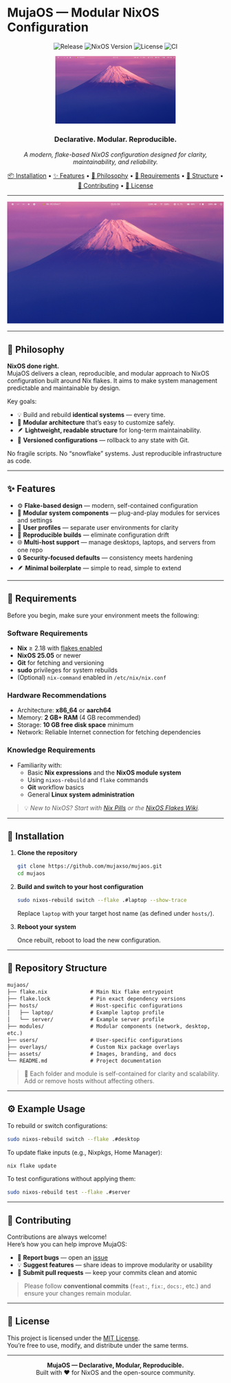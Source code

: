 # MujaOS — Modular NixOS Configuration

<div align="center">

![Release](https://img.shields.io/github/v/release/mujaxso/mujaos?color=007bff&label=Release&style=for-the-badge)
![NixOS Version](https://img.shields.io/badge/NixOS-25.05+-5277C3?style=for-the-badge&logo=nixos&logoColor=white)
![License](https://img.shields.io/github/license/mujaxso/mujaos?style=for-the-badge)
![CI](https://img.shields.io/github/actions/workflow/status/mujaxso/mujaos/ci.yml?branch=main&label=CI&style=for-the-badge)

<img src="https://raw.githubusercontent.com/mujaxso/mujaos/main/assets/img/mujaos.png" alt="MujaOS Logo" width="280"/>

### **Declarative. Modular. Reproducible.**

*A modern, flake-based NixOS configuration designed for clarity, maintainability, and reliability.*

[📦 Installation](#-installation) • [✨ Features](#-features) • [🧠 Philosophy](#-philosophy) • [🧩 Requirements](#-requirements) • [🧭 Structure](#-repository-structure) • [🤝 Contributing](#-contributing) • [📄 License](#-license)

</div>

---

<div style="display: flex; justify-content: center; gap: 20px;">
  <div><img src="https://raw.githubusercontent.com/mujaxso/mujaos/main/assets/img/mujaos.png" alt="MujaOS Logo" ><br></div>
</div>

---

## 🧠 Philosophy

**NixOS done right.**  
MujaOS delivers a clean, reproducible, and modular approach to NixOS configuration built around Nix flakes. It aims to make system management predictable and maintainable by design.

Key goals:

- 💡 Build and rebuild **identical systems** — every time.  
- 🧩 **Modular architecture** that’s easy to customize safely.  
- 🪶 **Lightweight, readable structure** for long-term maintainability.  
- 🔁 **Versioned configurations** — rollback to any state with Git.  

No fragile scripts. No “snowflake” systems. Just reproducible infrastructure as code.

---

## ✨ Features

- ⚙️ **Flake-based design** — modern, self-contained configuration  
- 🧩 **Modular system components** — plug-and-play modules for services and settings  
- 🧰 **User profiles** — separate user environments for clarity  
- 🔁 **Reproducible builds** — eliminate configuration drift  
- 🌐 **Multi-host support** — manage desktops, laptops, and servers from one repo  
- 🔒 **Security-focused defaults** — consistency meets hardening  
- 🪶 **Minimal boilerplate** — simple to read, simple to extend  

---

## 🧩 Requirements

Before you begin, make sure your environment meets the following:

### **Software Requirements**
- **Nix** ≥ 2.18 with [flakes enabled](https://nixos.wiki/wiki/Flakes)  
- **NixOS 25.05** or newer  
- **Git** for fetching and versioning  
- **sudo** privileges for system rebuilds  
- (Optional) `nix-command` enabled in `/etc/nix/nix.conf`  

### **Hardware Recommendations**
- Architecture: **x86_64** or **aarch64**  
- Memory: **2 GB+ RAM** (4 GB recommended)  
- Storage: **10 GB free disk space** minimum  
- Network: Reliable Internet connection for fetching dependencies  

### **Knowledge Requirements**
- Familiarity with:
  - Basic **Nix expressions** and the **NixOS module system**  
  - Using `nixos-rebuild` and `flake` commands  
  - **Git** workflow basics  
  - General **Linux system administration**  

> 💡 *New to NixOS? Start with [Nix Pills](https://nixos.org/guides/nix-pills/) or the [NixOS Flakes Wiki](https://nixos.wiki/wiki/Flakes).*

---

## 🚀 Installation

1. **Clone the repository**

   ```bash
   git clone https://github.com/mujaxso/mujaos.git
   cd mujaos
   ```

2. **Build and switch to your host configuration**

   ```bash
   sudo nixos-rebuild switch --flake .#laptop --show-trace
   ```

   Replace `laptop` with your target host name (as defined under `hosts/`).

3. **Reboot your system**

   Once rebuilt, reboot to load the new configuration.

---

## 🧭 Repository Structure

```
mujaos/
├── flake.nix              # Main Nix flake entrypoint
├── flake.lock             # Pin exact dependency versions
├── hosts/                 # Host-specific configurations
│   ├── laptop/            # Example laptop profile
│   └── server/            # Example server profile
├── modules/               # Modular components (network, desktop, etc.)
├── users/                 # User-specific configurations
├── overlays/              # Custom Nix package overlays
├── assets/                # Images, branding, and docs
└── README.md              # Project documentation
```

> 🧩 Each folder and module is self-contained for clarity and scalability. Add or remove hosts without affecting others.

---

## ⚙️ Example Usage

To rebuild or switch configurations:

```bash
sudo nixos-rebuild switch --flake .#desktop
```

To update flake inputs (e.g., Nixpkgs, Home Manager):

```bash
nix flake update
```

To test configurations without applying them:

```bash
sudo nixos-rebuild test --flake .#server
```

---

## 🤝 Contributing

Contributions are always welcome!  
Here’s how you can help improve MujaOS:

- 🐛 **Report bugs** — open an [issue](https://github.com/mujaxso/mujaos/issues)  
- 💡 **Suggest features** — share ideas to improve modularity or usability  
- 🔧 **Submit pull requests** — keep your commits clean and atomic  

> Please follow **conventional commits** (`feat:`, `fix:`, `docs:`, etc.) and ensure your changes remain modular.

---

## 📄 License

This project is licensed under the [MIT License](LICENSE).  
You’re free to use, modify, and distribute under the same terms.

---

<div align="center">

**MujaOS — Declarative, Modular, Reproducible.**  
Built with ❤️ for NixOS and the open-source community.

</div>
